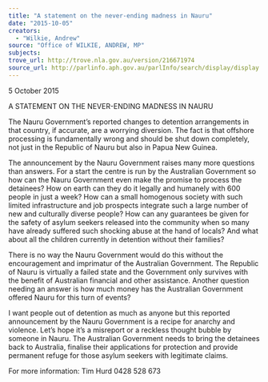 ```yaml
---
title: "A statement on the never-ending madness in Nauru"
date: "2015-10-05"
creators:
  - "Wilkie, Andrew"
source: "Office of WILKIE, ANDREW, MP"
subjects:
trove_url: http://trove.nla.gov.au/version/216671974
source_url: http://parlinfo.aph.gov.au/parlInfo/search/display/display.w3p;query=Id%3A%22media/pressrel/4116543%22
---
```


 

 5 October 2015 

 

 A STATEMENT ON THE NEVER-ENDING MADNESS IN NAURU   

 

 The Nauru Government’s reported changes to detention arrangements in that country, if  accurate, are a worrying diversion. The fact is that offshore processing is fundamentally  wrong and should be shut down completely, not just in the Republic of Nauru but also in  Papua New Guinea.     

 The announcement by the Nauru Government raises many more questions than answers. For  a start the centre is run by the Australian Government so how can the Nauru Government  even make the promise to process the detainees? How on earth can they do it legally and  humanely with 600 people in just a week? How can a small homogenous society with such  limited infrastructure and job prospects integrate such a large number of new and culturally  diverse people? How can any guarantees be given for the safety of asylum seekers released  into the community when so many have already suffered such shocking abuse at the hand of  locals? And what about all the children currently in detention without their families?    

 There is no way the Nauru Government would do this without the encouragement and  imprimatur of the Australian Government. The Republic of Nauru is virtually a failed state  and the Government only survives with the benefit of Australian financial and other  assistance. Another question needing an answer is how much money has the Australian  Government offered Nauru for this turn of events?    

 I want people out of detention as much as anyone but this reported announcement by the  Nauru Government is a recipe for anarchy and violence. Let’s hope it’s a misreport or a  reckless thought bubble by someone in Nauru. The Australian Government needs to bring  the detainees back to Australia, finalise their applications for protection and provide  permanent refuge for those asylum seekers with legitimate claims.    

 For more information: Tim Hurd 0428 528 673   

